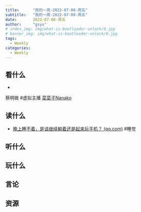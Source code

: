 ```yaml
---
title:      "我的一周-2022-07-08-周五"
subtitle:   "我的一周-2022-07-08-周五"
date:       2022-07-08-周五
author:     "gsyx"
# index_img: img/what-is-bootloader-unlock/0.jpg
# banner_img: img/what-is-bootloader-unlock/0.jpg
tags:
  - Weekly
categories:
  - Weekly
---
```


## 看什么

-   
蔡明做 #虚拟主播 [菜菜子Nanako](https://baike.baidu.com/item/%E8%8F%9C%E8%8F%9C%E5%AD%90Nanako/54064415)



## 读什么

- [晚上睡不着，是该继续躺着还是起来玩手机？ (qq.com)](https://mp.weixin.qq.com/s/vlmwOQzTfe-lkBdl7wHuZw) #睡觉



## 听什么

## 玩什么

## 言论

## 资源

